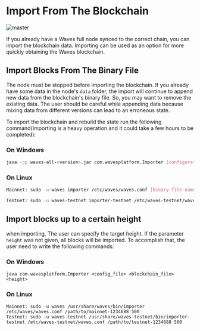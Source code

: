 # Import From The Blockchain
![master](https://img.shields.io/badge/node->%3D0.8.0-4bc51d.svg)

If you already have a Waves full node synced to the correct chain, you can import the blockchain data. Importing can be used as an option for more quickly obtaining the Waves blockchain.

## Import Blocks From The Binary File

The node must be stopped before importing the blockchain. If you already have some data in the node's `data` folder, the import will continue to append new data from the blockchain's binary file. So, you may want to remove the existing data. The user should be careful while appending data because mixing data from different versions can lead to an erroneous state.

To import the blockchain and rebuild the state run the following command(Importing is a heavy operation and it could take a few hours to be completed):

### On Windows

```bash
java -cp waves-all-<version>.jar com.wavesplatform.Importer [configuration-file-name] [binary-file-name]
```

### On Linux

```bash
Mainnet: sudo -u waves importer /etc/waves/waves.conf [binary-file-name]

Testnet: sudo -u waves-testnet importer-testnet /etc/waves-testnet/waves.conf [binary-file-name]
```

## Import blocks up to a certain height

when importing, The user can specify the target height. If the parameter `height` was not given, all blocks will be imported. To accomplish that, the user need to write the following commands:

### On Windows

```
java com.wavesplatform.Importer <config_file> <blockchain_file> <height>
```

### On Linux

```
Mainnet: sudo -u waves /usr/share/waves/bin/importer /etc/waves/waves.conf /path/to/mainnet-1234688 500
Testnet: sudo -u waves-testnet /usr/share/waves-testnet/bin/importer-testnet /etc/waves-testnet/waves.conf /path/to/testnet-1234688 500
```



